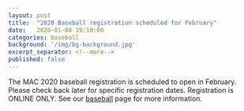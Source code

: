 ```yaml
---
layout: post
title:  "2020 Baseball registration scheduled for February"
date:   2020-01-08 19:10:00
categories: baseball
background: '/img/bg-background.jpg'
excerpt_separator: <!--more-->
published: false
---
```

The MAC 2020 baseball registration is scheduled to open in February.
Please check back later for specific registration dates.
Registration is ONLINE ONLY.
See our [baseball](/baseball) page for more information.